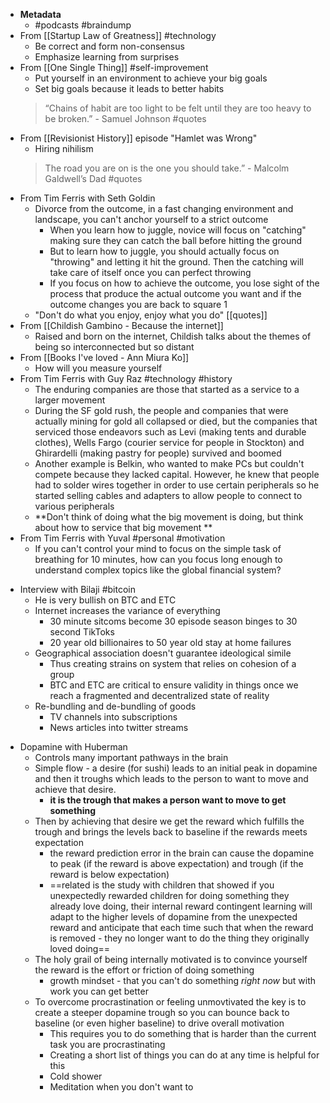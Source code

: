 - **Metadata**
    - #podcasts #braindump
- From [[Startup Law of Greatness]] #technology 
    - Be correct and form non-consensus
    - Emphasize learning from surprises
- From [[One Single Thing]] #self-improvement
    - Put yourself in an environment to achieve your big goals
    - Set big goals because it leads to better habits
    > “Chains of habit are too light to be felt until they are too heavy to be broken.” - Samuel Johnson #quotes
- From [[Revisionist History]] episode "Hamlet was Wrong"
    - Hiring nihilism
    > The road you are on is the one you should take.” - Malcolm Galdwell’s Dad #quotes 
- From Tim Ferris with Seth Goldin
    - Divorce from the outcome, in a fast changing environment and landscape, you can't anchor yourself to a strict outcome
        - When you learn how to juggle, novice will focus on "catching" making sure they can catch the ball before hitting the ground
        - But to learn how to juggle, you should actually focus on "throwing" and letting it hit the ground. Then the catching will take care of itself once you can perfect throwing
        - If you focus on how to achieve the outcome, you lose sight of the process that produce the actual outcome you want and if the outcome changes you are back to square 1
    - "Don't do what you enjoy, enjoy what you do" [[quotes]]
- From [[Childish Gambino - Because the internet]]
    - Raised and born on the internet, Childish talks about the themes of being so interconnected but so distant
- From [[Books I've loved - Ann Miura Ko]]
    - How will you measure yourself
- From Tim Ferris with Guy Raz #technology #history
    - The enduring companies are those that started as a service to a larger movement
    - During the SF gold rush, the people and companies that were actually mining for gold all collapsed or died, but the companies that serviced those endeavors such as Levi (making tents and durable clothes), Wells Fargo (courier service for people in Stockton) and Ghirardelli (making pastry for people) survived and boomed
    - Another example is Belkin, who wanted to make PCs but couldn't compete because they lacked capital. However, he knew that people had to solder wires together in order to use certain peripherals so he started selling cables and adapters to allow people to connect to various peripherals
    - **Don't think of doing what the big movement is doing, but think about how to service that big movement **
- From Tim Ferris with Yuval #personal #motivation
    - If you can't control your mind to focus on the simple task of breathing for 10 minutes, how can you focus long enough to understand complex topics like the global financial system?
* Interview with Bilaji #bitcoin 
	* He is very bullish on BTC and ETC
	* Internet increases the variance of everything
		* 30 minute sitcoms become 30 episode season binges to 30 second TikToks
		- 20 year old billionaires to 50 year old stay at home failures
	- Geographical association doesn't guarantee ideological simile 
		- Thus creating strains on system that relies on cohesion of a group
		- BTC and ETC are critical to ensure validity in things once we reach a fragmented and decentralized state of reality
	- Re-bundling and de-bundling of goods
		- TV channels into subscriptions
		- News articles into twitter streams
- Dopamine with Huberman
	- Controls many important pathways in the brain
	- Simple flow - a desire (for sushi) leads to an initial peak in dopamine and then it troughs which leads to the person to want to move and achieve that desire.
		- **it is the trough that makes a person want to move to get something**
	- Then by achieving that desire we get the reward which fulfills the trough and brings the levels back to baseline if the rewards meets expectation
		- the reward prediction error in the brain can cause the dopamine to peak (if the reward is above expectation) and trough (if the reward is below expectation)
		- ==related is the study with children that showed if you unexpectedly rewarded children for doing something they already love doing, their internal reward contingent learning will adapt to the higher levels of dopamine from the unexpected reward and anticipate that each time such that when the reward is removed - they no longer want to do the thing they originally loved doing==
	- The holy grail of being internally motivated is to convince yourself the reward is the effort or friction of doing something
		- growth mindset - that you can't do something *right now* but with work you can get better
	- To overcome procrastination or feeling unmovtivated the key is to create a steeper dopamine trough so you can bounce back to baseline (or even higher baseline) to drive overall motivation
		- This requires you to do something that is harder than the current task you are procrastinating 
		- Creating a short list of things you can do at any time is helpful for this
		- Cold shower
		- Meditation when you don't want to